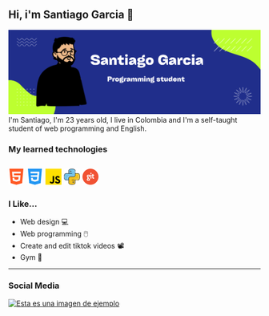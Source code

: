 ## Hi, i'm Santiago Garcia 👋

![Banner](images/banner.png)
I'm Santiago, I'm 23 years old, I live in Colombia and I'm a self-taught student of web programming and English.

### My learned technologies

![html](images/html.png)
![css](images/css-3.png)
![JS](images/js.png)
![python](images/piton2.png)
![git](images/git.png)
---
### I Like...
- Web design 💻
- Web programming 🖱️
- Create and edit tiktok videos 📽️
- Gym 🏃

---

### Social Media
[![Esta es una imagen de ejemplo](https://img.shields.io/badge/TikTok-000000?style=for-the-badge&logo=tiktok&logoColor=white)](https://www.tiktok.com/@programacion0xp?_t=8ixHbsqwXnq&_r=1)
